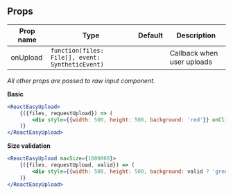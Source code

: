 ## Props

|Prop name  |Type                                            |Default    |Description
|-----------|------------------------------------------------|-----------|---------------------------------------
|onUpload   |`function(files: File[], event: SyntheticEvent)`|           | Callback when user uploads

*All other props are passed to raw input component.*

**Basic**

```jsx
<ReactEasyUpload>
    {({files, requestUpload}) => (
        <div style={{width: 500, height: 500, background: 'red'}} onClick={requestUpload}>{files.length ? files[0].name : 'no file selected'}</div>
    )}
</ReactEasyUpload>
```

**Size validation**
```jsx
<ReactEasyUpload maxSize={1000000}>
    {({files, requestUpload, valid}) => (
        <div style={{width: 500, height: 500, background: valid ? 'green' : 'red'}} onClick={requestUpload}>{files.length ? files[0].name : 'no file selected'}</div>
    )}
</ReactEasyUpload>
```
